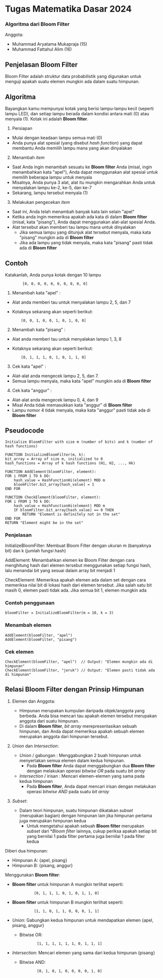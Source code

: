 # Tugas Matematika Dasar 2024

### Algoritma dari Bloom Filter
Anggota: 
- Muhammad Aryatama Mukapraja (15)
- Muhammad Fattahul Alim (16)

## Penjelasan Bloom Filter

Bloom Filter adalah struktur data probabilistik yang digunakan untuk menguji apakah suatu elemen mungkin ada dalam suatu himpunan.

## Algoritma

Bayangkan kamu mempunyai kotak yang berisi lampu-lampu kecil (seperti lampu LED), dan setiap lampu berada dalam kondisi antara mati (0) atau menyala (1). Kotak ini adalah **Bloom filter**.

1. Persiapan

  - Mulai dengan keadaan lampu semua mati (0)
  - Anda punya alat spesial (yang disebut *hash function*) yang dapat membantu Anda memilih lampu mana yang akan dinyalakan

2. Menambah *item*

- Saat Anda ingin menambah sesuatu ke **Bloom filter** Anda (misal, ingin menambahkan kata "apel"), Anda dapat menggunakan alat spesial untuk memilih beberapa lampu untuk menyala
- Misalnya, Anda punya 3 alat, alat itu mungkin mengarahkan Anda untuk menyalakan lampu ke-2, ke-5, dan ke-7
- Sekarang, lampu tersebut menyala (1)

3. Melakukan pengecekan *item*
 
- Saat ini, Anda telah menambah banyak kata lain selain "apel"
- Ketika anda ingin memeriksa apakah ada kata di dalam **Bloom filter** (misal, kata "pisang"), Anda dapat menggunakan alat-alat spesial Anda.
- Alat tersebut akan memberi tau lampu mana untuk dinyalakan
  - Jika semua lampu yang ditunjuk alat tersebut menyala, maka kata "pisang" mungkin ada di **Bloom filter**
  - Jika ada lampu yang tidak menyala, maka kata "pisang" pasti tidak ada di **Bloom filter**
  
## Contoh

Katakanlah, Anda punya kotak dengan 10 lampu

            [0, 0, 0, 0, 0, 0, 0, 0, 0, 0]

1. Menambah kata "apel" :
  - Alat anda memberi tau untuk menyalakan lampu 2, 5, dan 7
  - Kotaknya sekarang akan seperti berikut:
    
            [0, 0, 1, 0, 0, 1, 0, 1, 0, 0]
    

2. Menambah kata "pisang" :
  - Alat anda memberi tau untuk menyalakan lampu 1, 3, 8
  - Kotaknya sekarang akan seperti berikut:


            [0, 1, 1, 1, 0, 1, 0, 1, 1, 0]


3. Cek kata "apel" :
  - Alat-alat anda mengecek lampu 2, 5, dan 7.
  - Semua lampu menyala, maka kata "apel" mungkin ada di **Bloom filter**

4. Cek kata "anggur" :
  - Alat-alat anda mengecek lampu 0, 4, dan 9
  - Misal Anda tidak memasukkan kata "anggur" di **Bloom filter**
  - Lampu nomor 4 tidak menyala, maka kata "anggur" pasti tidak ada di **Bloom filter**
  
## Pseudocode

    Initialize BloomFilter with size m (number of bits) and k (number of hash functions)

    FUNCTION InitializeBloomFilter(m, k):
    bit_array = Array of size m, initialized to 0
    hash_functions = Array of k hash functions (H1, H2, ..., Hk)
    
    FUNCTION AddElement(bloomFilter, element):
    FOR i FROM 1 TO k DO:
        hash_value = HashFunctionHi(element) MOD m
        bloomFilter.bit_array[hash_value] = 1
    END FOR
    
    FUNCTION CheckElement(bloomFilter, element):
    FOR i FROM 1 TO k DO:
        hash_value = HashFunctionHi(element) MOD m
        IF bloomFilter.bit_array[hash_value] == 0 THEN
            RETURN "Element is definitely not in the set"
    END FOR
    RETURN "Element might be in the set"
    
### Penjelasan

InitializeBloomFilter: Membuat Bloom Filter dengan ukuran m (banyaknya bit) dan k (jumlah fungsi hash)

AddElement: Menambahkan elemen ke Bloom Filter dengan cara menghitung hash dari elemen tersebut menggunakan setiap fungsi hash, lalu menandai bit yang sesuai dalam array bit menjadi 1

CheckElement: Memeriksa apakah elemen ada dalam set dengan cara memeriksa nilai bit di lokasi hash dari elemen tersebut. Jika salah satu bit masih 0, elemen pasti tidak ada. Jika semua bit 1, elemen mungkin ada

### Contoh penggunaan
    bloomFilter = InitializeBloomFilter(m = 10, k = 3)

### Menambah elemen
    AddElement(bloomFilter, "apel")
    AddElement(bloomFilter, "pisang")

### Cek elemen
    CheckElement(bloomFilter, "apel")  // Output: "Elemen mungkin ada di himpunan"
    CheckElement(bloomFilter, "jeruk") // Output: "Elemen pasti tidak ada di himpunan"
   
## Relasi Bloom Filter dengan Prinsip Himpunan

1. Elemen dan Anggota:
    
   - Himpunan merupakan kumpulan daripada objek/anggota yang berbeda. Anda bisa mencari tau apakah elemen tersebut merupakan anggota dari suatu himpunan.
   - Di dalam **Bloom filter**, *bit array* merepresentasikan sebuah himpunan, dan Anda dapat memeriksa apakah sebuah elemen merupakan anggota dari himpunan tersebut.

2. *Union* dan *Intersection*:
   - *Union* / gabungan : Menggabungkan 2 buah himpunan untuk menyertakan semua elemen dalam kedua himpunan.
     - Pada **Bloom filter** Anda dapat menggabungkan dua **Bloom filter** dengan  melakukan operasi *bitwise OR* pada suatu *bit array*
   - *Intersection* / irisan : Mencari elemen-elemen yang sama pada kedua himpunan
     - Pada **Bloom filter**, Anda dapat mencari irisan dengan melakukan operasi *bitwise AND* pada suatu *bit array*

3. *Subset*:
   - Dalam teori himpunan, suatu himpunan dikatakan *subset* (merupakan bagian) dengan himpunan lain jika himpunan pertama juga merupakan himpunan kedua
     - Untuk mengetahui apakah sebuah **Bloom filter** merupakan *subset* dari **Bloom filter* lainnya, cukup periksa apakah setiap bit yang bernilai 1 pada filter pertama juga bernilai 1 pada filter kedua

Diberi dua himpunan:
- Himpunan A: {apel, pisang}
- Himpunan B: {pisang, anggur}

Menggunakan **Bloom filter**:
- **Bloom filter** untuk himpunan A mungkin terlihat seperti:
 
                [0, 1, 1, 1, 0, 1, 0, 1, 1, 0]

- **Bloom filter** untuk himpunan B mungkin terlihat seperti:
 
                [1, 1, 0, 1, 1, 0, 0, 0, 1, 1]

- *Union*: Gabungkan kedua himpunan untuk mendapatkan elemen {apel, pisang, anggur}
  - Bitwise OR:
   
                [1, 1, 1, 1, 1, 1, 0, 1, 1, 1]

- *Intersection*: Mencari elemen yang sama dari kedua himpunan {pisang}
  - Bitwise AND:
   
                [0, 1, 0, 1, 0, 0, 0, 0, 1, 0]